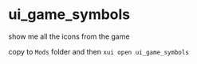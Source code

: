 # ui_game_symbols
show me all the icons from the game

copy to `Mods` folder and then `xui open ui_game_symbols`
